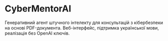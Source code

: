 # CyberMentorAI
Генеративний агент штучного інтелекту для консультацій з кібербезпеки на основі PDF-документа. Веб-інтерфейс, підтримка української мови, реалізація без OpenAI ключів.
